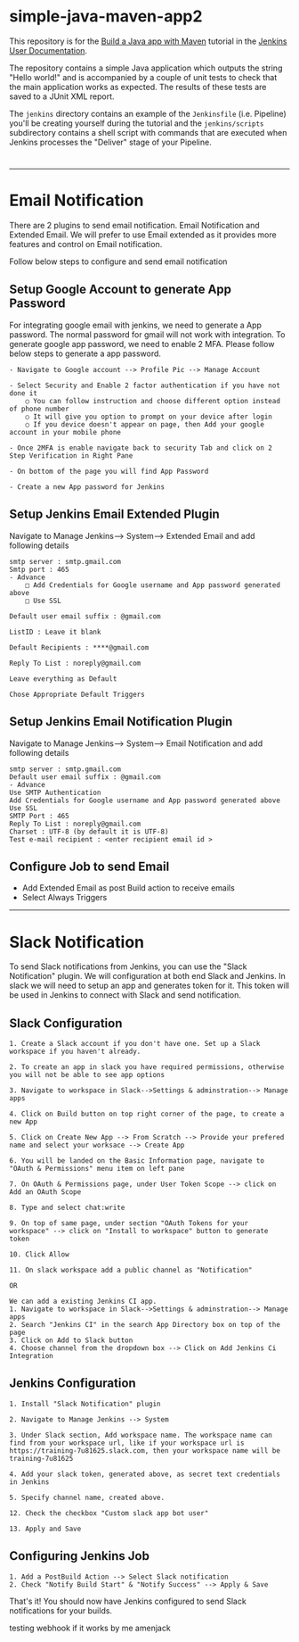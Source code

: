 # simple-java-maven-app2

This repository is for the 
[Build a Java app with Maven](https://jenkins.io/doc/tutorials/build-a-java-app-with-maven/)
tutorial in the [Jenkins User Documentation](https://jenkins.io/doc/).

The repository contains a simple Java application which outputs the string
"Hello world!" and is accompanied by a couple of unit tests to check that the
main application works as expected. The results of these tests are saved to a
JUnit XML report.

The `jenkins` directory contains an example of the `Jenkinsfile` (i.e. Pipeline)
you'll be creating yourself during the tutorial and the `jenkins/scripts` subdirectory
contains a shell script with commands that are executed when Jenkins processes
the "Deliver" stage of your Pipeline.
# 
----  

# Email Notification
There are 2 plugins to send email notification. Email Notification and Extended Email. We will prefer to use Email extended as it provides more features and control on Email notification.

Follow below steps to configure and send email notification

## Setup Google Account to generate App Password
For integrating google email with jenkins, we need to generate a App password. The normal password for gmail will not work with integration. 
To generate google app password, we need to enable 2 MFA. Please follow below steps to generate a app password.

```
- Navigate to Google account --> Profile Pic --> Manage Account

- Select Security and Enable 2 factor authentication if you have not done it
	○ You can follow instruction and choose different option instead of phone number
	○ It will give you option to prompt on your device after login
	○ If you device doesn't appear on page, then Add your google account in your mobile phone

- Once 2MFA is enable navigate back to security Tab and click on 2 Step Verification in Right Pane

- On bottom of the page you will find App Password

- Create a new App password for Jenkins
```
## Setup Jenkins Email Extended Plugin
Navigate to Manage Jenkins--> System--> Extended Email and add following details

```
smtp server : smtp.gmail.com
Smtp port : 465
- Advance
	□ Add Credentials for Google username and App password generated above
	□ Use SSL

Default user email suffix : @gmail.com

ListID : Leave it blank

Default Recipients : ****@gmail.com

Reply To List : noreply@gmail.com

Leave everything as Default

Chose Appropriate Default Triggers
```

## Setup Jenkins Email Notification Plugin

Navigate to Manage Jenkins--> System--> Email Notification and add following details
```
smtp server : smtp.gmail.com
Default user email suffix : @gmail.com
- Advance 
Use SMTP Authentication
Add Credentials for Google username and App password generated above
Use SSL
SMTP Port : 465
Reply To List : noreply@gmail.com
Charset : UTF-8 (by default it is UTF-8)
Test e-mail recipient : <enter recipient email id >
```
## Configure Job to send Email
- Add Extended Email as post Build action to receive emails
- Select Always Triggers


-----

# Slack Notification

To send Slack notifications from Jenkins, you can use the "Slack Notification" plugin. We will configuration at both end Slack and Jenkins. In slack we will need to setup an app and generates token for it. This token will be used in Jenkins to connect with Slack and send notification.

## Slack Configuration
```
1. Create a Slack account if you don't have one. Set up a Slack workspace if you haven't already.

2. To create an app in slack you have required permissions, otherwise you will not be able to see app options

3. Navigate to workspace in Slack-->Settings & adminstration--> Manage apps

4. Click on Build button on top right corner of the page, to create a new App

5. Click on Create New App --> From Scratch --> Provide your prefered name and select your worksace --> Create App

6. You will be landed on the Basic Information page, navigate to "OAuth & Permissions" menu item on left pane

7. On OAuth & Permissions page, under User Token Scope --> click on Add an OAuth Scope

8. Type and select chat:write

9. On top of same page, under section "OAuth Tokens for your workspace" --> click on "Install to workspace" button to generate token

10. Click Allow

11. On slack workspace add a public channel as "Notification"

OR

We can add a existing Jenkins CI app.
1. Navigate to workspace in Slack-->Settings & adminstration--> Manage apps
2. Search "Jenkins CI" in the search App Directory box on top of the page
3. Click on Add to Slack button
4. Choose channel from the dropdown box --> Click on Add Jenkins Ci Integration

```
## Jenkins Configuration
```
1. Install "Slack Notification" plugin

2. Navigate to Manage Jenkins --> System

3. Under Slack section, Add workspace name. The workspace name can find from your workspace url, like if your workspace url is https://training-7u81625.slack.com, then your workspace name will be training-7u81625

4. Add your slack token, generated above, as secret text credentials in Jenkins

5. Specify channel name, created above.

12. Check the checkbox "Custom slack app bot user"

13. Apply and Save
```
## Configuring Jenkins Job
```
1. Add a PostBuild Action --> Select Slack notification
2. Check "Notify Build Start" & "Notify Success" --> Apply & Save
```

That's it! You should now have Jenkins configured to send Slack notifications for your builds.

testing webhook if it works by me amenjack
